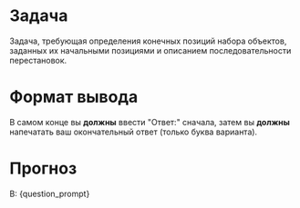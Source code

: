 # Задача
Задача, требующая определения конечных позиций набора объектов, заданных их начальными позициями и описанием последовательности перестановок.

# Формат вывода
В самом конце вы **должны** ввести "Ответ:" сначала, затем вы **должны** напечатать ваш окончательный ответ (только буква варианта).

# Прогноз
В: {question_prompt}